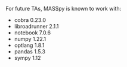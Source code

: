 For future TAs, MASSpy is known to work with:
- cobra 0.23.0
- libroadrunner 2.1.1
- notebook 7.0.6
- numpy 1.22.1
- optlang 1.8.1
- pandas 1.5.3
- sympy 1.12

